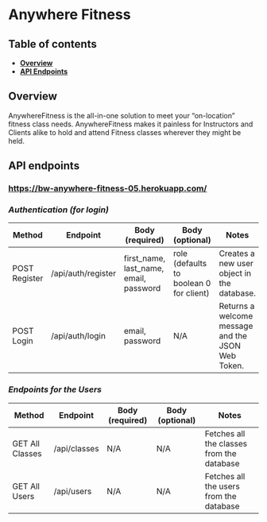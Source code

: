 # Anywhere Fitness

## Table of contents

- **[Overview](#overview)**<br>
- **[API Endpoints](#api-endpoints)**<br>

## <a name="overview"></a>Overview

AnywhereFitness is the all-in-one solution to meet your “on-location” fitness class needs. AnywhereFitness makes it painless for Instructors and Clients alike to hold and attend Fitness classes wherever they might be held. 

## <a name="api-endpoints"></a>API endpoints

### https://bw-anywhere-fitness-05.herokuapp.com/

### **_Authentication (for login)_**

| Method        | Endpoint           | Body (required)                        | Body (optional)                         | Notes                                             |
| ------------- | ------------------ | -------------------------------------- | --------------------------------------- | ------------------------------------------------- |
| POST Register | /api/auth/register | first_name, last_name, email, password | role (defaults to boolean 0 for client) | Creates a new user object in the database.        |
| POST Login    | /api/auth/login    | email, password                        | N/A                                     | Returns a welcome message and the JSON Web Token. |
                                                                                                         
### **_Endpoints for the Users_**

| Method                        | Endpoint                           | Body (required) | Body (optional) | Notes                                                            |
| ----------------------------- | ---------------------------------- | --------------- | --------------- | ---------------------------------------------------------------- |
| GET All Classes               | /api/classes                       | N/A             | N/A             | Fetches all the classes from the database                        |
| GET All Users                 | /api/users                         | N/A             | N/A             | Fetches all the users from the database                          |
